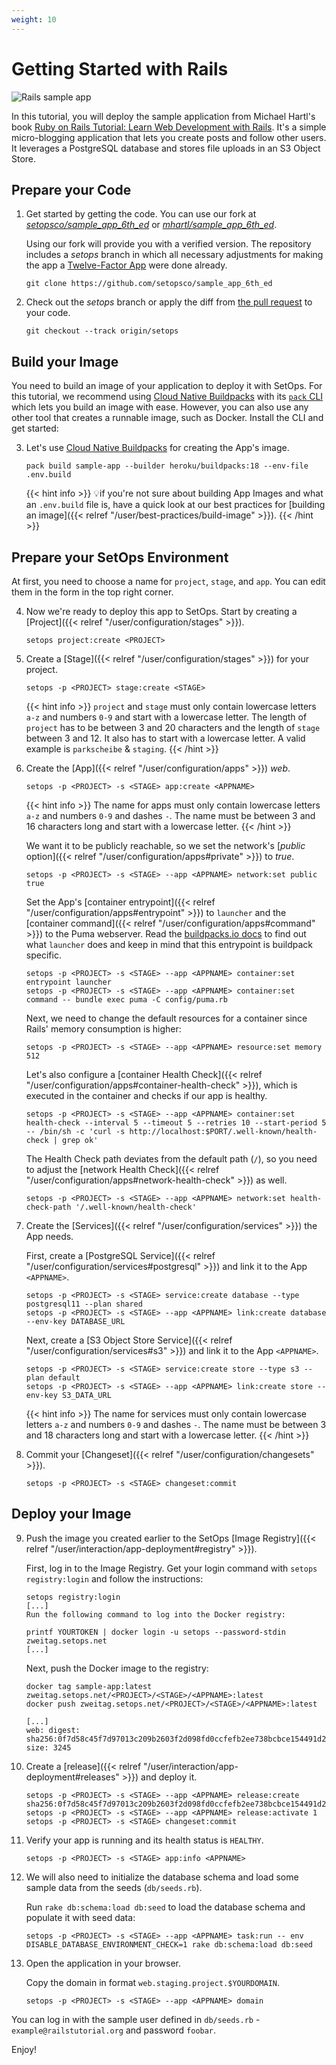 ```yaml
---
weight: 10
---
```

# Getting Started with Rails

![Rails sample app](rails-sample-app.png)

In this tutorial, you will deploy the sample application from Michael Hartl's book [Ruby on Rails Tutorial: Learn Web Development with Rails](https://www.railstutorial.org). It's a simple micro-blogging application that lets you create posts and follow other users. It leverages a PostgreSQL database and stores file uploads in an S3 Object Store.

## Prepare your Code

1. Get started by getting the code. You can use our fork at
   [_setopsco/sample_app_6th_ed_](https://github.com/setopsco/sample_app_6th_ed) or [_mhartl/sample_app_6th_ed_](https://github.com/mhartl/sample_app_6th_ed).

   Using our fork will provide you with a verified version. The repository includes a _setops_ branch in which all necessary adjustments
   for making the app a [Twelve-Factor App](https://12factor.net) were done already.

   ```shell
   git clone https://github.com/setopsco/sample_app_6th_ed
   ```

2. Check out the _setops_ branch or apply the diff from [the pull request](https://github.com/setopsco/sample_app_6th_ed/pull/1/files) to your code.

   ```shell
   git checkout --track origin/setops
   ```

## Build your Image
You need to build an image of your application to deploy it with SetOps. For this tutorial, we recommend using [Cloud Native Buildpacks](https://buildpacks.io) with its [`pack` CLI](https://buildpacks.io/docs/tools/pack/) which lets you build an image with ease. However, you can also use any other tool that creates a runnable image, such as Docker. Install the CLI and get started:

3. Let's use [Cloud Native Buildpacks](https://buildpacks.io) for creating the App's image.

   ```shell
   pack build sample-app --builder heroku/buildpacks:18 --env-file .env.build
   ```

   {{< hint info >}}
   💡if you're not sure about building App Images and what an `.env.build` file is, have a quick look at our best practices for [building an image]({{< relref "/user/best-practices/build-image" >}}).
   {{< /hint >}}

## Prepare your SetOps Environment
At first, you need to choose a name for `project`, `stage`, and `app`. You can edit them in the form in the top right corner.

4. Now we're ready to deploy this app to SetOps. Start by creating a [Project]({{< relref "/user/configuration/stages" >}}).

   ```shell
   setops project:create <PROJECT>
   ```

5. Create a [Stage]({{< relref "/user/configuration/stages" >}}) for your project.

   ```shell
   setops -p <PROJECT> stage:create <STAGE>
   ```

   {{< hint info >}}
   `project` and `stage` must only contain lowercase letters `a-z` and numbers `0-9` and start with a lowercase letter. The length of `project` has to be between 3 and 20 characters and the length of `stage` between 3 and 12. It also has to start with a lowercase letter. A valid example is `parkscheibe` & `staging`.
   {{< /hint >}}

6. Create the [App]({{< relref "/user/configuration/apps" >}}) _web_.

   ```shell
   setops -p <PROJECT> -s <STAGE> app:create <APPNAME>
   ```

   {{< hint info >}}
   The name for apps must only contain lowercase letters `a-z` and numbers `0-9` and dashes `-`. The name must be between 3 and 16 characters long and start with a lowercase letter.
   {{< /hint >}}

   We want it to be publicly reachable, so we set the network's [_public_ option]({{< relref "/user/configuration/apps#private" >}}) to _true_.

   ```shell
   setops -p <PROJECT> -s <STAGE> --app <APPNAME> network:set public true
   ```

   Set the App's [container entrypoint]({{< relref "/user/configuration/apps#entrypoint" >}}) to `launcher` and the [container command]({{< relref "/user/configuration/apps#command" >}}) to the Puma webserver. Read the [buildpacks.io docs](https://buildpacks.io/docs/app-developer-guide/run-an-app/) to find out what `launcher` does and keep in mind that this entrypoint is buildpack specific.

   ```shell
   setops -p <PROJECT> -s <STAGE> --app <APPNAME> container:set entrypoint launcher
   setops -p <PROJECT> -s <STAGE> --app <APPNAME> container:set command -- bundle exec puma -C config/puma.rb
   ```

   Next, we need to change the default resources for a container since Rails' memory consumption is higher:
   ```shell
   setops -p <PROJECT> -s <STAGE> --app <APPNAME> resource:set memory 512
   ```

   Let's also configure a [container Health Check]({{< relref "/user/configuration/apps#container-health-check" >}}), which is executed in the container and checks if our app is healthy.

   ```shell
   setops -p <PROJECT> -s <STAGE> --app <APPNAME> container:set health-check --interval 5 --timeout 5 --retries 10 --start-period 5 -- /bin/sh -c 'curl -s http://localhost:$PORT/.well-known/health-check | grep ok'
   ```

   The Health Check path deviates from the default path (`/`), so you need to adjust the [network Health Check]({{< relref "/user/configuration/apps#network-health-check" >}}) as well.

   ```shell
   setops -p <PROJECT> -s <STAGE> --app <APPNAME> network:set health-check-path '/.well-known/health-check'
   ```

7. Create the [Services]({{< relref "/user/configuration/services" >}}) the App needs.

   First, create a [PostgreSQL Service]({{< relref "/user/configuration/services#postgresql" >}}) and link it to the App `<APPNAME>`.

   ```shell
   setops -p <PROJECT> -s <STAGE> service:create database --type postgresql11 --plan shared
   setops -p <PROJECT> -s <STAGE> --app <APPNAME> link:create database --env-key DATABASE_URL
   ```

   Next, create a [S3 Object Store Service]({{< relref "/user/configuration/services#s3" >}}) and link it to the App `<APPNAME>`.

   ```shell
   setops -p <PROJECT> -s <STAGE> service:create store --type s3 --plan default
   setops -p <PROJECT> -s <STAGE> --app <APPNAME> link:create store --env-key S3_DATA_URL
   ```

   {{< hint info >}}
   The name for services must only contain lowercase letters `a-z` and numbers `0-9` and dashes `-`. The name must be between 3 and 18 characters long and start with a lowercase letter.
   {{< /hint >}}

8. Commit your [Changeset]({{< relref "/user/configuration/changesets" >}}).

   ```shell
   setops -p <PROJECT> -s <STAGE> changeset:commit
   ```

## Deploy your Image

9. Push the image you created earlier to the SetOps [Image Registry]({{< relref "/user/interaction/app-deployment#registry" >}}).

   First, log in to the Image Registry. Get your login command with `setops registry:login` and follow the instructions:

   ```shell
   setops registry:login
   [...]
   Run the following command to log into the Docker registry:

   printf YOURTOKEN | docker login -u setops --password-stdin zweitag.setops.net
   [...]
   ```

   Next, push the Docker image to the registry:

   ```shell
   docker tag sample-app:latest zweitag.setops.net/<PROJECT>/<STAGE>/<APPNAME>:latest
   docker push zweitag.setops.net/<PROJECT>/<STAGE>/<APPNAME>:latest
   ```

   ```
   [...]
   web: digest: sha256:0f7d58c45f7d97013c209b2603f2d098fd0ccfefb2ee738bcbce154491d2426c size: 3245
   ```

10. Create a [release]({{< relref "/user/interaction/app-deployment#releases" >}}) and deploy it.

      ```shell
      setops -p <PROJECT> -s <STAGE> --app <APPNAME> release:create sha256:0f7d58c45f7d97013c209b2603f2d098fd0ccfefb2ee738bcbce154491d2426c
      setops -p <PROJECT> -s <STAGE> --app <APPNAME> release:activate 1
      setops -p <PROJECT> -s <STAGE> changeset:commit
      ```

11. Verify your app is running and its health status is `HEALTHY`.

      ```shell
      setops -p <PROJECT> -s <STAGE> app:info <APPNAME>
      ```

12. We will also need to initialize the database schema and load some sample data from the seeds (`db/seeds.rb`).

      Run `rake db:schema:load db:seed` to load the database schema and populate it with seed data:

      ```shell
      setops -p <PROJECT> -s <STAGE> --app <APPNAME> task:run -- env DISABLE_DATABASE_ENVIRONMENT_CHECK=1 rake db:schema:load db:seed
      ```

13. Open the application in your browser.

      Copy the domain in format `web.staging.project.$YOURDOMAIN`.

      ```shell
      setops -p <PROJECT> -s <STAGE> --app <APPNAME> domain
      ```

You can log in with the sample user defined in `db/seeds.rb` - `example@railstutorial.org` and password `foobar`.

Enjoy!
